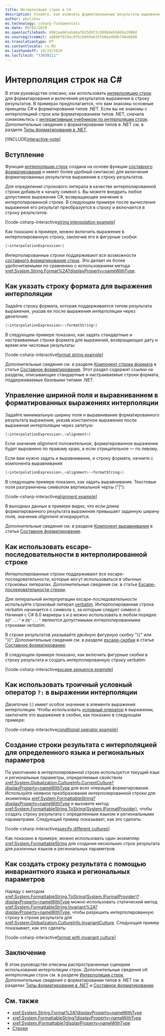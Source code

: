 ```yaml
---
title: Интерполяция строк в C#
description: Узнайте, как включить форматированные результаты выражения в строку результатов в C# с интерполяцией строк.
author: pkulikov
ms.technology: csharp-fundamentals
ms.date: 09/02/2019
ms.openlocfilehash: b901ae661ebd4af625d9f3c999b0eb50dda1990d
ms.sourcegitcommit: ad800f019ac976cb669e635fb0ea49db740e6890
ms.translationtype: HT
ms.contentlocale: ru-RU
ms.lasthandoff: 10/29/2019
ms.locfileid: "73039211"
---
```

# <a name="string-interpolation-in-c"></a>Интерполяция строк на C\#

В этом руководстве описано, как использовать [интерполяцию строк](../language-reference/tokens/interpolated.md) для форматирования и включения результатов выражения в строку результатов. В примерах предполагается, что вам знакомы основные принципы C# и форматирования типов .NET. Если вы не знакомы с интерполяцией строк или форматированием типов .NET, сначала ознакомьтесь с [интерактивным учебником по интерполяции строк](exploration/interpolated-strings.yml). Дополнительные сведения о форматировании типов в .NET см. в разделе [Типы форматирования в .NET](../../standard/base-types/formatting-types.md).

[!INCLUDE[interactive-note](~/includes/csharp-interactive-note.md)]

## <a name="introduction"></a>Вступление

Функция [интерполяции строк](../language-reference/tokens/interpolated.md) создана на основе функции [составного форматирования](../../standard/base-types/composite-formatting.md) и имеет более удобный синтаксис для включения форматированных результатов выражения в строку результатов.

Для определения строкового литерала в качестве интерполированной строки добавьте к началу символ `$`. Вы можете внедрить любое допустимое выражение C#, возвращающее значение в интерполированной строке. В следующем примере после вычисления выражения его результат преобразуется в строку и включается в строку результатов:

[!code-csharp-interactive[string interpolation example](~/samples/snippets/csharp/tutorials/string-interpolation/Program.cs#1)]

Как показано в примере, можно включить выражение в интерполированную строку, заключив его в фигурные скобки:

```csharp
{<interpolationExpression>}
```

Интерполированные строки поддерживают все возможности [составного форматирования строк](../../standard/base-types/composite-formatting.md). Это делает их более удобочитаемыми по сравнению с использованием метода <xref:System.String.Format%2A?displayProperty=nameWithType>.

## <a name="how-to-specify-a-format-string-for-an-interpolation-expression"></a>Как указать строку формата для выражения интерполяции

Задайте строку формата, которая поддерживается типом результата выражения, указав ее после выражения интерполяции через двоеточие:

```csharp
{<interpolationExpression>:<formatString>}
```

В следующем примере показано, как задать стандартные и настраиваемые строки формата для выражений, возвращающих дату и время или числовые результаты:

[!code-csharp-interactive[format string example](~/samples/snippets/csharp/tutorials/string-interpolation/Program.cs#2)]

Дополнительные сведения см. в разделе [Компонент строки формата](../../standard/base-types/composite-formatting.md#format-string-component) в статье [Составное форматирование](../../standard/base-types/composite-formatting.md). Этот раздел содержит ссылки на разделы, описывающие стандартные и настраиваемые строки формата, поддерживаемые базовыми типами .NET.

## <a name="how-to-control-the-field-width-and-alignment-of-the-formatted-interpolation-expression"></a>Управление шириной поля и выравниванием в форматированных выражениях интерполяции

Задайте минимальную ширину поля и выравнивание форматированного результата выражения, указав константное выражение после выражения интерполяции через запятую:

```csharp
{<interpolationExpression>,<alignment>}
```

Если значение *alignment* положительное, форматированное выражение будет выровнено по правому краю, а если отрицательное — по левому.

Если вам нужно задать и выравнивание, и строку формата, начните с компонента выравнивания:

```csharp
{<interpolationExpression>,<alignment>:<formatString>}
```

В следующем примере показано, как задать выравнивание. Текстовые поля разграничены символом вертикальной черты ("|"):

[!code-csharp-interactive[alignment example](~/samples/snippets/csharp/tutorials/string-interpolation/Program.cs#3)]

В выходных данных в примере видно, что если длина форматированного результата выражения превышает заданную ширину поля, значение *alignment* игнорируется.

Дополнительные сведения см. в разделе [Компонент выравнивания](../../standard/base-types/composite-formatting.md#alignment-component) в статье [Составное форматирование](../../standard/base-types/composite-formatting.md).

## <a name="how-to-use-escape-sequences-in-an-interpolated-string"></a>Как использовать escape-последовательности в интерполированной строке

Интерполированные строки поддерживают все escape-последовательности, которые могут использоваться в обычных строковых литералах. Дополнительные сведения см. в статье [Escape-последовательности строки](../programming-guide/strings/index.md#string-escape-sequences).

Для литеральной интерпретации escape-последовательности используйте строковый литерал [verbatim](../language-reference/tokens/verbatim.md). Интерполированная строка verbatim начинается с символа `$`, за которым следует символ `@`. Начиная с C# 8.0 маркеры `$` и `@` можно использовать в любом порядке: `$@"..."` и `@$"..."` являются допустимыми интерполированными строками verbatim.

В строке результатов указывайте двойную фигурную скобку "{{" или "}}". Дополнительные сведения см. в разделе [escape-скобки](../../standard/base-types/composite-formatting.md#escaping-braces) в статье [Составное форматирование](../../standard/base-types/composite-formatting.md).

В следующем примере показано, как включить фигурные скобки в строку результата и создать интерполированную строку verbatim:

[!code-csharp-interactive[escape sequence example](~/samples/snippets/csharp/tutorials/string-interpolation/Program.cs#4)]

## <a name="how-to-use-a-ternary-conditional-operator--in-an-interpolation-expression"></a>Как использовать троичный условный оператор `?:` в выражении интерполяции

Двоеточие (:) имеет особое значение в элементе выражения интерполяции. Чтобы использовать [условный оператор](../language-reference/operators/conditional-operator.md) в выражении, заключите это выражение в скобки, как показано в следующем примере:

[!code-csharp-interactive[conditional operator example](~/samples/snippets/csharp/tutorials/string-interpolation/Program.cs#5)]

## <a name="how-to-create-a-culture-specific-result-string-with-string-interpolation"></a>Создание строки результата с интерполяцией для определенного языка и региональных параметров

По умолчанию в интерполированной строке используется текущий язык и региональные параметры, определяемые свойством <xref:System.Globalization.CultureInfo.CurrentCulture?displayProperty=nameWithType> для всех операций форматирования. Используйте неявное преобразование интерполированной строки для экземпляра <xref:System.FormattableString?displayProperty=nameWithType> и вызовите метод <xref:System.FormattableString.ToString(System.IFormatProvider)>, чтобы создать строку результата с определенным языком и региональными параметрами. Следующий пример показывает, как это сделать:

[!code-csharp-interactive[specify different cultures](~/samples/snippets/csharp/tutorials/string-interpolation/Program.cs#6)]

Как показано в примере, можно использовать один экземпляр <xref:System.FormattableString> для создания нескольких строк результата для различных языков и региональных параметров.

## <a name="how-to-create-a-result-string-using-the-invariant-culture"></a>Как создать строку результата с помощью инвариантного языка и региональных параметров

Наряду с методом <xref:System.FormattableString.ToString(System.IFormatProvider)?displayProperty=nameWithType> можно использовать статический метод <xref:System.FormattableString.Invariant%2A?displayProperty=nameWithType>, чтобы разрешить интерполированную строку в строке результата для <xref:System.Globalization.CultureInfo.InvariantCulture>. Следующий пример показывает, как это сделать:

[!code-csharp-interactive[format with invariant culture](~/samples/snippets/csharp/tutorials/string-interpolation/Program.cs#7)]

## <a name="conclusion"></a>Заключение

В этом руководстве описаны распространенные сценарии использования интерполяции строк. Дополнительные сведения об интерполяции строк см. в разделе [Интерполяция строк](../language-reference/tokens/interpolated.md). Дополнительные сведения о форматировании типов в .NET см. в разделах [Типы форматирования в .NET](../../standard/base-types/formatting-types.md) и [Составное форматирование](../../standard/base-types/composite-formatting.md).

## <a name="see-also"></a>См. также

- <xref:System.String.Format%2A?displayProperty=nameWithType>
- <xref:System.FormattableString?displayProperty=nameWithType>
- <xref:System.IFormattable?displayProperty=nameWithType>
- [Строки](../programming-guide/strings/index.md)
